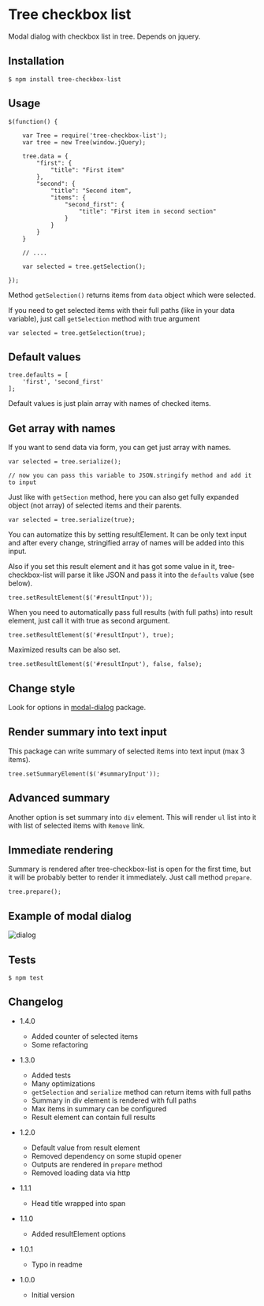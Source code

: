 # Tree checkbox list

Modal dialog with checkbox list in tree.
Depends on jquery.

## Installation

```
$ npm install tree-checkbox-list
```

## Usage

```
$(function() {

	var Tree = require('tree-checkbox-list');
	var tree = new Tree(window.jQuery);

	tree.data = {
		"first": {
			"title": "First item"
		},
		"second": {
			"title": "Second item",
			"items": {
				"second_first": {
					"title": "First item in second section"
				}
			}
		}
	}

	// ....

	var selected = tree.getSelection();

});
```

Method `getSelection()` returns items from `data` object which were selected.

If you need to get selected items with their full paths (like in your data variable), just call `getSelection` method with
true argument

```
var selected = tree.getSelection(true);
```

## Default values

```
tree.defaults = [
	'first', 'second_first'
];
```

Default values is just plain array with names of checked items.

## Get array with names

If you want to send data via form, you can get just array with names.

```
var selected = tree.serialize();

// now you can pass this variable to JSON.stringify method and add it to input
```

Just like with `getSection` method, here you can also get fully expanded object (not array) of selected items and their
parents.

```
var selected = tree.serialize(true);
```

You can automatize this by setting resultElement. It can be only text input and after every change, stringified array
of names will be added into this input.

Also if you set this result element and it has got some value in it, tree-checkbox-list will parse it like JSON and pass it
into the `defaults` value (see below).

```
tree.setResultElement($('#resultInput'));
```

When you need to automatically pass full results (with full paths) into result element, just call it with true as second
argument.

```
tree.setResultElement($('#resultInput'), true);
```

Maximized results can be also set.

```
tree.setResultElement($('#resultInput'), false, false);
```

## Change style

Look for options in [modal-dialog](https://npmjs.org/package/modal-dialog) package.

## Render summary into text input

This package can write summary of selected items into text input (max 3 items).

```
tree.setSummaryElement($('#summaryInput'));
```

## Advanced summary

Another option is set summary into `div` element. This will render `ul` list into it with list of selected items with
`Remove` link.

## Immediate rendering

Summary is rendered after tree-checkbox-list is open for the first time, but it will be probably better to render it
immediately. Just call method `prepare`.

```
tree.prepare();
```

## Example of modal dialog

![dialog](https://raw.github.com/sakren/node-tree-checkbox-list/master/example.png)

## Tests

```
$ npm test
```

## Changelog

* 1.4.0
	+ Added counter of selected items
	+ Some refactoring

* 1.3.0
	+ Added tests
	+ Many optimizations
	+ `getSelection` and `serialize` method can return items with full paths
	+ Summary in div element is rendered with full paths
	+ Max items in summary can be configured
	+ Result element can contain full results

* 1.2.0
	+ Default value from result element
	+ Removed dependency on some stupid opener
	+ Outputs are rendered in `prepare` method
	+ Removed loading data via http

* 1.1.1
	+ Head title wrapped into span

* 1.1.0
	+ Added resultElement options

* 1.0.1
	+ Typo in readme

* 1.0.0
	+ Initial version